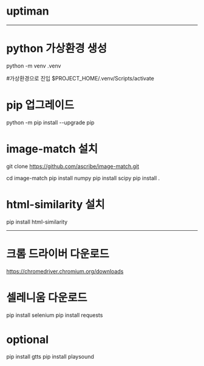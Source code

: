 # uptiman

-----------------
# python 가상환경 생성
python -m venv .venv

#가상환경으로 진입
$PROJECT_HOME/.venv/Scripts/activate

# pip 업그레이드
python -m pip install --upgrade pip
 
# image-match 설치
git clone https://github.com/ascribe/image-match.git

cd image-match
pip install numpy
pip install scipy
pip install .


# html-similarity 설치
pip install html-similarity

-------------------------
# 크롬 드라이버 다운로드
https://chromedriver.chromium.org/downloads

# 셀레니움 다운로드
pip install selenium
pip install requests

# optional
pip install gtts
pip install playsound
